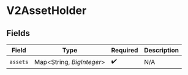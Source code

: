 # V2AssetHolder


## Fields

| Field                      | Type                       | Required                   | Description                |
| -------------------------- | -------------------------- | -------------------------- | -------------------------- |
| `assets`                   | Map\<String, *BigInteger*> | :heavy_check_mark:         | N/A                        |